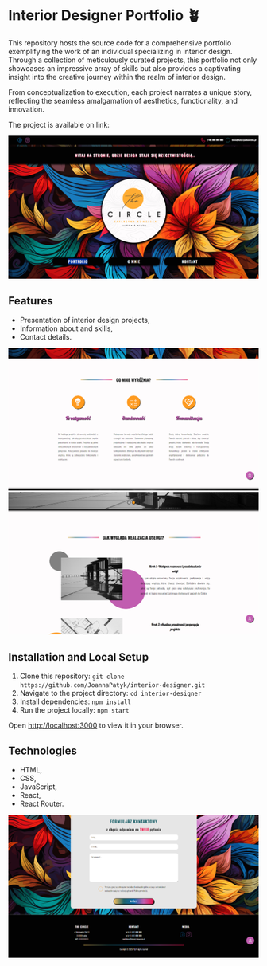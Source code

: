 # Interior Designer Portfolio 🪴

This repository hosts the source code for a comprehensive portfolio exemplifying the work of an individual specializing in interior design. Through a collection of meticulously curated projects, this portfolio not only showcases an impressive array of skills but also provides a captivating insight into the creative journey within the realm of interior design.

From conceptualization to execution, each project narrates a unique story, reflecting the seamless amalgamation of aesthetics, functionality, and innovation.

The project is available on link: 

![Project Preview](screens/screen-1.png)

## Features

-   Presentation of interior design projects,
-   Information about and skills,
-   Contact details.

![Project Preview](screens/screen-2.png)
![Project Preview](screens/screen-3.png)

## Installation and Local Setup

1. Clone this repository: `git clone https://github.com/JoannaPatyk/interior-designer.git`
2. Navigate to the project directory: `cd interior-designer`
3. Install dependencies: `npm install`
4. Run the project locally: `npm start`

Open [http://localhost:3000](http://localhost:3000) to view it in your browser.

## Technologies

-   HTML,
-   CSS,
-   JavaScript,
-   React,
-   React Router.

![Project Preview](screens/screen-4.png)
